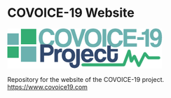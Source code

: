 # COVOICE-19 Website

![COVOICE-19 Logo](https://raw.githubusercontent.com/RicardoSPeres/COVOICE-19/gh-pages/img/logos/covoice_text_white_logo.png)

Repository for the website of the COVOICE-19 project.
https://www.covoice19.com
